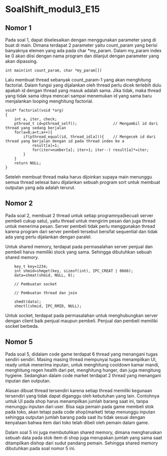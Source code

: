 # SoalShift_modul3_E15

## Nomor 1

Pada soal 1, dapat diselesaikan dengan menggunakan parameter yang di buat di main. Dimana terdapat 2 parameter 
yaitu count_param yang berisi banyaknya elemen yang ada pada char *my_param. Dalam my_param index ke 0
akan diisi dengan nama program dan dilanjut dengan parameter yang akan dipassing.

```
int main(int count_param, char *my_param[])
```

Lalu membuat thread sebanyak count_param-1 yang akan menghitung factorial. Dalam fungsi yang dijalankan oleh thread
perlu dicek terlebih dulu apakah id dengan thread yang masuk adalah sama. Jika tidak, maka thread yang tidak sama idnya
mencari sampai menemukan id yang sama baru menjalankan looping menghitung factorial.

```
void* factorial(void *arg)
{
    int a, iter, check;
    pthread_t id=pthread_self();                // Mengambil id dari thread yang sedang berjalan
    for(a=0;a<t;a++){
        if(pthread_equal(id, thread_id[a])){    // Mengecek id dari thread yang berjalan dengan id pada thread index ke a
			result[a]=1;
			for(iter=number[a]; iter>1; iter--) result[a]*=iter;
		}
    }
	return NULL;
}
```

Seteleh membuat thread maka harus dijoinkan supaya main menunggu semua thread selesai baru dijalankan sebuah program sort
untuk membuat outputan yang ada adalah terurut.

## Nomor 2
Pada soal 2, membuat 2 thread untuk setiap programnya(kecuali server pembeli cukup satu), yaitu thread untuk mengirim pesan
dan juga thread untuk menerima pesan. Server pembeli tidak perlu menggunakan thread karena program dari server pembeli tersebut
bersifat sequential dan tidak ada yang perlu dijalankan dengan paralel.

Untuk shared memory, terdapat pada permasalahan server penjual dan pembeli harus memiliki stock yang sama. Sehingga dibutuhkan 
sebuah shared memory.

```
    key_t key=1234;
    int shmid=shmget(key, sizeof(int), IPC_CREAT | 0666);
    data=shmat(shmid, NULL, 0);

    // Pembuatan socket

    // Pembuatan thread dan join

    shmdt(data);
    shmctl(shmid, IPC_RMID, NULL);
```

Untuk socket, terdapat pada permasalahan untuk menghubungkan server dengan client baik penjual maupun pembeli. Penjual dan pembeli
memiliki socket berbeda.

## Nomor 5

Pada soal 5, didalam code game terdapat 6 thread yang menangani tugas sendiri sendiri.
Masing masing thread mempunyai tugas menampilkan UI, ready untuk menerima inputan,
untuk menghitung cooldown kamar mandi, menghitung regen health dari pet, menghitung hunger, dan juga mengitung hygiene.
Sedangkan dalam code market terdapat 2 thread yang menangani inputan dan outputan.

Alasan dibuat thread tersendiri karena setiap thread memiliki kegunaan tersendiri yang tidak dapat
diganggu oleh kebutuhan yang lain. Contohnya untuk UI pada shop harus menampilkan jumlah barang saat ini,
tanpa menunggu inputan dari user. Bisa saja pemain pada game membeli stok pada toko, akan tetapi pada
code shop(market) tetap menunggu inputan sehingga outputan jumlah barang pada saat itu tidak sesuai
dengan kenyataan bahwa item dari toko telah dibeli oleh pemain dalam game.

Dalam soal 5 ini juga membutuhkan shared memory, dimana mengharuskan sebuah data pada stok item di shop juga merupakan
jumlah yang sama saat ditampilkan dishop dari sudut pandang pemain. Sehingga shared memory dibutuhkan pada soal nomor 5 ini.
